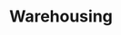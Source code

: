 ---
title: Warehousing
slug: warehousing
taxonomy:
	tag: industry
content:
    items:
        '@taxonomy.industry': warehousing
    order:
        by: date
        dir: desc
---